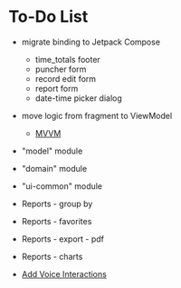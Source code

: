 To-Do List
====

* migrate binding to Jetpack Compose
  * time_totals footer
  * puncher form
  * record edit form
  * report form
  * date-time picker dialog
* move logic from fragment to ViewModel
    * [MVVM](https://developer.android.com/topic/libraries/architecture/viewmodel.html)
* "model" module
* "domain" module
* "ui-common" module

* Reports - group by
* Reports - favorites
* Reports - export - pdf
* Reports - charts
* [Add Voice Interactions](https://codelabs.developers.google.com/codelabs/voice-interaction/index.html)
